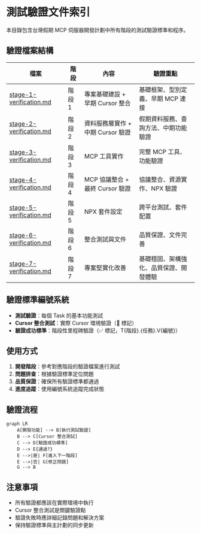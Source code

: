 # 測試驗證文件索引

本目錄包含台灣假期 MCP 伺服器開發計劃中所有階段的測試驗證標準和程序。

## 驗證檔案結構

| 檔案 | 階段 | 內容 | 驗證重點 |
|------|------|------|----------|
| [stage-1-verification.md](./stage-1-verification.md) | 階段 1 | 專案基礎建設 + 早期 Cursor 整合 | 基礎框架、型別定義、早期 MCP 連接 |
| [stage-2-verification.md](./stage-2-verification.md) | 階段 2 | 資料服務層實作 + 中期 Cursor 驗證 | 假期資料服務、查詢方法、中期功能驗證 |
| [stage-3-verification.md](./stage-3-verification.md) | 階段 3 | MCP 工具實作 | 完整 MCP 工具、功能驗證 |
| [stage-4-verification.md](./stage-4-verification.md) | 階段 4 | MCP 協議整合 + 最終 Cursor 驗證 | 協議整合、資源實作、NPX 驗證 |
| [stage-5-verification.md](./stage-5-verification.md) | 階段 5 | NPX 套件設定 | 跨平台測試、套件配置 |
| [stage-6-verification.md](./stage-6-verification.md) | 階段 6 | 整合測試與文件 | 品質保證、文件完善 |
| [stage-7-verification.md](./stage-7-verification.md) | 階段 7 | 專案堅實化改善 | 基礎穩固、架構強化、品質保證、開發體驗 |

## 驗證標準編號系統

- **測試驗證**：每個 Task 的基本功能測試
- **Cursor 整合測試**：實際 Cursor 環境驗證（🎯 標記）
- **驗證成功標準**：階段性里程碑驗證（✅ 標記，T{階段}.{任務}.V{編號}）

## 使用方式

1. **開發階段**：參考對應階段的驗證檔案進行測試
2. **問題排查**：根據驗證標準定位問題
3. **品質保證**：確保所有驗證標準都通過
4. **進度追蹤**：使用編號系統追蹤完成狀態

## 驗證流程

```mermaid
graph LR
    A[開發功能] --> B[執行測試驗證]
    B --> C[Cursor 整合測試]
    C --> D[驗證成功標準]
    D --> E{通過?}
    E -->|是| F[進入下一階段]
    E -->|否| G[修正問題]
    G --> B
```

## 注意事項

- 所有驗證都應該在實際環境中執行
- Cursor 整合測試是關鍵驗證點
- 驗證失敗時應詳細記錄問題和解決方案
- 保持驗證標準與主計劃的同步更新 